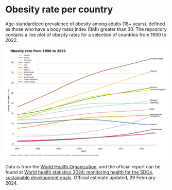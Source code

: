 # Obesity rate per country

Age-standardized prevalence of obesity among adults (18+ years), defined as those who have a body mass index (BMI) greater than 30. The repository contains a line plot of obesity rates for a selection of countries from 1990 to 2022.

<img src="plots/obesity_rate_1990_2022.png" alt="Obesity prevalence per country" width="1000">

Data is from the [World Health Organization](https://data.who.int/indicators/i/C6262EC/BEFA58B "https://data.who.int/indicators/i/C6262EC/BEFA58B"), and the official report can be found at [World health statistics 2024: monitoring health for the SDGs, sustainable development goals](https://www.who.int/en/publications/i/item/9789240094703 "https://www.who.int/en/publications/i/item/9789240094703"). Official estimate updated, 29 February 2024.
